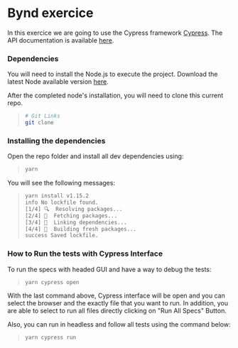 # Bynd exercice

In this exercice we are going to use the Cypress framework [Cypress](https://www.cypress.io/).
The API documentation is available [here](https://docs.cypress.io/api/api/table-of-contents.html).

### Dependencies

You will need to install the Node.js to execute the project. Download the latest Node available version [here](https://nodejs.org/pt-br/download/).

After the completed node's installation, you will need to clone this current repo.

> ```bash
> # Git Links
> git clone
> ```

### Installing the dependencies

Open the repo folder and install all dev dependencies using:

> ```bash
> yarn
> ```

You will see the following messages:

> ```bash
> yarn install v1.15.2
> info No lockfile found.
> [1/4] 🔍  Resolving packages...
> [2/4] 🚚  Fetching packages...
> [3/4] 🔗  Linking dependencies...
> [4/4] 🔨  Building fresh packages...
> success Saved lockfile.
> ```

### How to Run the tests with Cypress Interface

To run the specs with headed GUI and have a way to debug the tests:

> ```bash
> yarn cypress open
> ```

With the last command above, Cypress interface will be open and you can select the browser and the exactly file that you want to run. In addition, you are able to select to run all files directly clicking on "Run All Specs" Button.

Also, you can run in headless and follow all tests using the command below:

> ```bash
> yarn cypress run
> ```
